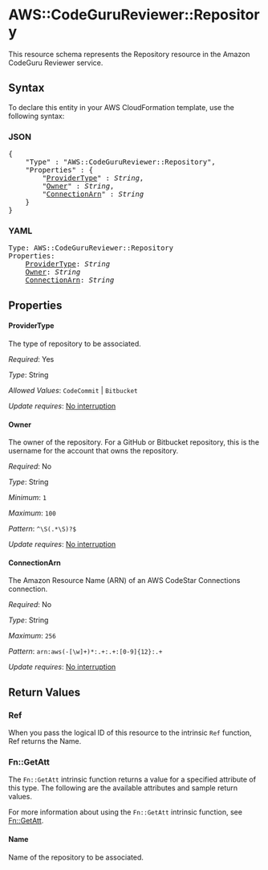 # AWS::CodeGuruReviewer::Repository

This resource schema represents the Repository resource in the Amazon CodeGuru Reviewer service.

## Syntax

To declare this entity in your AWS CloudFormation template, use the following syntax:

### JSON

<pre>
{
    "Type" : "AWS::CodeGuruReviewer::Repository",
    "Properties" : {
        "<a href="#providertype" title="ProviderType">ProviderType</a>" : <i>String</i>,
        "<a href="#owner" title="Owner">Owner</a>" : <i>String</i>,
        "<a href="#connectionarn" title="ConnectionArn">ConnectionArn</a>" : <i>String</i>
    }
}
</pre>

### YAML

<pre>
Type: AWS::CodeGuruReviewer::Repository
Properties:
    <a href="#providertype" title="ProviderType">ProviderType</a>: <i>String</i>
    <a href="#owner" title="Owner">Owner</a>: <i>String</i>
    <a href="#connectionarn" title="ConnectionArn">ConnectionArn</a>: <i>String</i>
</pre>

## Properties

#### ProviderType

The type of repository to be associated.

_Required_: Yes

_Type_: String

_Allowed Values_: <code>CodeCommit</code> | <code>Bitbucket</code>

_Update requires_: [No interruption](https://docs.aws.amazon.com/AWSCloudFormation/latest/UserGuide/using-cfn-updating-stacks-update-behaviors.html#update-no-interrupt)

#### Owner

The owner of the repository. For a GitHub or Bitbucket repository, this is the username for the account that owns the repository.

_Required_: No

_Type_: String

_Minimum_: <code>1</code>

_Maximum_: <code>100</code>

_Pattern_: <code>^\S(.*\S)?$</code>

_Update requires_: [No interruption](https://docs.aws.amazon.com/AWSCloudFormation/latest/UserGuide/using-cfn-updating-stacks-update-behaviors.html#update-no-interrupt)

#### ConnectionArn

The Amazon Resource Name (ARN) of an AWS CodeStar Connections connection.

_Required_: No

_Type_: String

_Maximum_: <code>256</code>

_Pattern_: <code>arn:aws(-[\w]+)*:.+:.+:[0-9]{12}:.+</code>

_Update requires_: [No interruption](https://docs.aws.amazon.com/AWSCloudFormation/latest/UserGuide/using-cfn-updating-stacks-update-behaviors.html#update-no-interrupt)

## Return Values

### Ref

When you pass the logical ID of this resource to the intrinsic `Ref` function, Ref returns the Name.

### Fn::GetAtt

The `Fn::GetAtt` intrinsic function returns a value for a specified attribute of this type. The following are the available attributes and sample return values.

For more information about using the `Fn::GetAtt` intrinsic function, see [Fn::GetAtt](https://docs.aws.amazon.com/AWSCloudFormation/latest/UserGuide/intrinsic-function-reference-getatt.html).

#### Name

Name of the repository to be associated.
